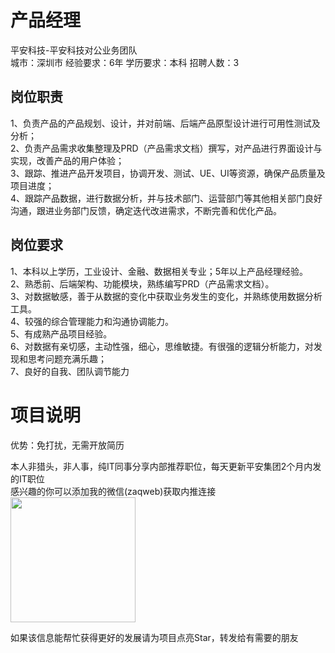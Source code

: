 # 产品经理
平安科技-平安科技对公业务团队  
城市：深圳市 经验要求：6年 学历要求：本科  招聘人数：3

## 岗位职责
1、负责产品的产品规划、设计，并对前端、后端产品原型设计进行可用性测试及分析；   
2、负责产品需求收集整理及PRD（产品需求文档）撰写，对产品进行界面设计与实现，改善产品的用户体验；   
3、跟踪、推进产品开发项目，协调开发、测试、UE、UI等资源，确保产品质量及项目进度；   
4、跟踪产品数据，进行数据分析，并与技术部门、运营部门等其他相关部门良好沟通，跟进业务部门反馈，确定迭代改进需求，不断完善和优化产品。

## 岗位要求
1、本科以上学历，工业设计、金融、数据相关专业；5年以上产品经理经验。   
2、熟悉前、后端架构、功能模块，熟练编写PRD（产品需求文档）。   
3、对数据敏感，善于从数据的变化中获取业务发生的变化，并熟练使用数据分析工具。   
4、较强的综合管理能力和沟通协调能力。   
5、有成熟产品项目经验。   
6、对数据有亲切感，主动性强，细心，思维敏捷。有很强的逻辑分析能力，对发现和思考问题充满乐趣；   
7、良好的自我、团队调节能力

# 项目说明

优势：免打扰，无需开放简历

本人非猎头，非人事，纯IT同事分享内部推荐职位，每天更新平安集团2个月内发的IT职位  
感兴趣的你可以添加我的微信(zaqweb)获取内推连接  
<img src="https://github.com/zaqweb/PA-IT-JOBS/blob/master/WechatICode.jpeg"  height="200" width="200">

如果该信息能帮忙获得更好的发展请为项目点亮Star，转发给有需要的朋友




